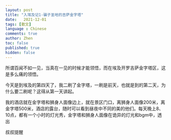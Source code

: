 ```yaml
---
layout: post
title: "入埃及记1-骗子圣地的吉萨金字塔"
date:   2021-12-01
tags: [散文]
language : Chinese
comments: true
author: Zhen
toc: false
published: true
hidden: false
---
```

所谓百闻不如一见，当真在一见的时候才能领悟，而在埃及开罗吉萨金字塔区，这是多么痛的领悟。

今天是到埃及的第四天了，我二刷了金字塔，一刷是前天，也就是到的第二天，为什么要二刷呢？这得从第一天讲起。

我的酒店就在金字塔和狮身人面像边上，就在景区门口，离狮身人面像200米，离金字塔500米，酒店的露台，随时可以看到昼夜中不同的美的他们。每天晚上8、10点，都有一个小时的灯光秀，金字塔和狮身人面像在诡异的灯光和bgm中，透出

叔叔提醒
<!--stackedit_data:
eyJoaXN0b3J5IjpbLTYwMjk0MjczNCwtNzE2MTA0NjYxXX0=
-->